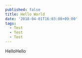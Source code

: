 ```yaml
---
published: false
title: Hello World
date: '2018-04-01T16:03:08+09:00'
tags:
  - Test
  - Test
  - Test
---
```

HelloHello
